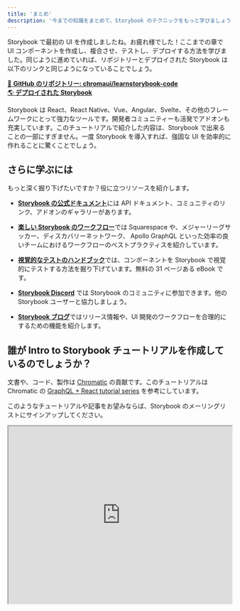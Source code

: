 ```yaml
---
title: 'まとめ'
description: '今までの知識をまとめて、Storybook のテクニックをもっと学びましょう'
---
```


Storybook で最初の UI を作成しましたね。お疲れ様でした！ここまでの章で UI コンポーネントを作成し、複合させ、テストし、デプロイする方法を学びました。同じように進めていれば、リポジトリーとデプロイされた Storybook は以下のリンクと同じようになっていることでしょう。

[📕 **GitHub のリポジトリー: chromaui/learnstorybook-code**](https://github.com/chromaui/learnstorybook-code)
<br/>
[🌎 **デプロイされた Storybook**](https://master--5ccbe484c994280020b6d128.chromatic.com)

Storybook は React、React Native、Vue、Angular、Svelte、その他のフレームワークにとって強力なツールです。開発者コミュニティーも活発でアドオンも充実しています。このチュートリアルで紹介した内容は、Storybook で出来ることの一部にすぎません。一度 Storybook を導入すれば、強固な UI を効率的に作れることに驚くことでしょう。

## さらに学ぶには

もっと深く掘り下げたいですか？役に立つリソースを紹介します。

- [**Storybook の公式ドキュメント**](https://storybook.js.org/docs/react/get-started/introduction)には API ドキュメント、コミュニティのリンク、アドオンのギャラリーがあります。

- [**楽しい Storybook のワークフロー**](https://www.chromatic.com/blog/the-delightful-storybook-workflow)では Squarespace や、メジャーリーグサッカー、ディスカバリーネットワーク、 Apollo GraphQL といった効率の良いチームにおけるワークフローのベストプラクティスを紹介しています。

- [**視覚的なテストのハンドブック**](https://storybook.js.org/tutorials/visual-testing-handbook)では、コンポーネントを Storybook で視覚的にテストする方法を掘り下げています。無料の 31 ページある eBook です。

- [**Storybook Discord**](https://discord.gg/UUt2PJb) では Storybook のコミュニティに参加できます。他の Storybook ユーザーと協力しましょう。

- [**Storybook ブログ**](https://storybook.js.org/blog)ではリリース情報や、UI 開発のワークフローを合理的にするための機能を紹介します。

## 誰が Intro to Storybook チュートリアルを作成しているのでしょうか？

文書や、コード、製作は [Chromatic](https://www.chromatic.com/?utm_source=storybook_website&utm_medium=link&utm_campaign=storybook) の貢献です。このチュートリアルは Chromatic の [GraphQL + React tutorial series](https://www.chromatic.com/blog/graphql-react-tutorial-part-1-6) を参考にしています。

このようなチュートリアルや記事をお望みならば、Storybook のメーリングリストにサインアップしてください。

<iframe style="height:400px;width:100%;max-width:800px;margin:0px auto;" src="https://upscri.be/d42fc0?as_embed"></iframe>
